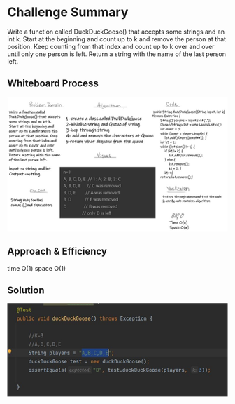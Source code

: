 # Challenge Summary
Write a function called DuckDuckGoose() 
that accepts some strings and an int k.
Start at the beginning and count up to k
and remove the person at that position.
Keep counting from that index and count up to k
over and over until only one person is left. 
Return a string with the name of the last person left.
## Whiteboard Process
![](44.jpg)
## Approach & Efficiency
time O(1)
space O(1)
## Solution
![](4.jpg)
